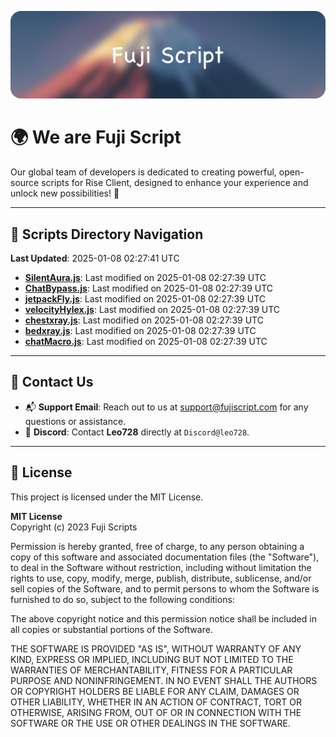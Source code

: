 ![Banner](.github/b.webp)

# 🌍 **We are Fuji Script**

Our global team of developers is dedicated to creating powerful, open-source scripts for Rise Client, designed to enhance your experience and unlock new possibilities! 🌟

---
<!-- SCRIPTS_NAVIGATION_START -->
## 📂 **Scripts Directory Navigation**

**Last Updated**: 2025-01-08 02:27:41 UTC

- **[SilentAura.js](scripts/SilentAura.js)**: Last modified on 2025-01-08 02:27:39 UTC
- **[ChatBypass.js](scripts/ChatBypass.js)**: Last modified on 2025-01-08 02:27:39 UTC
- **[jetpackFly.js](scripts/jetpackFly.js)**: Last modified on 2025-01-08 02:27:39 UTC
- **[velocityHylex.js](scripts/velocityHylex.js)**: Last modified on 2025-01-08 02:27:39 UTC
- **[chestxray.js](scripts/chestxray.js)**: Last modified on 2025-01-08 02:27:39 UTC
- **[bedxray.js](scripts/bedxray.js)**: Last modified on 2025-01-08 02:27:39 UTC
- **[chatMacro.js](scripts/chatMacro.js)**: Last modified on 2025-01-08 02:27:39 UTC

<!-- SCRIPTS_NAVIGATION_END -->

---

## 💬 **Contact Us**  
- 📬 **Support Email**: Reach out to us at [support@fujiscript.com](mailto:support@fujiscript.com) for any questions or assistance.  
- 💬 **Discord**: Contact **Leo728** directly at `Discord@leo728`.

---

## 📜 **License**

This project is licensed under the MIT License.  

**MIT License**  
Copyright (c) 2023 Fuji Scripts  

Permission is hereby granted, free of charge, to any person obtaining a copy of this software and associated documentation files (the "Software"), to deal in the Software without restriction, including without limitation the rights to use, copy, modify, merge, publish, distribute, sublicense, and/or sell copies of the Software, and to permit persons to whom the Software is furnished to do so, subject to the following conditions:  

The above copyright notice and this permission notice shall be included in all copies or substantial portions of the Software.  

THE SOFTWARE IS PROVIDED "AS IS", WITHOUT WARRANTY OF ANY KIND, EXPRESS OR IMPLIED, INCLUDING BUT NOT LIMITED TO THE WARRANTIES OF MERCHANTABILITY, FITNESS FOR A PARTICULAR PURPOSE AND NONINFRINGEMENT. IN NO EVENT SHALL THE AUTHORS OR COPYRIGHT HOLDERS BE LIABLE FOR ANY CLAIM, DAMAGES OR OTHER LIABILITY, WHETHER IN AN ACTION OF CONTRACT, TORT OR OTHERWISE, ARISING FROM, OUT OF OR IN CONNECTION WITH THE SOFTWARE OR THE USE OR OTHER DEALINGS IN THE SOFTWARE.  
